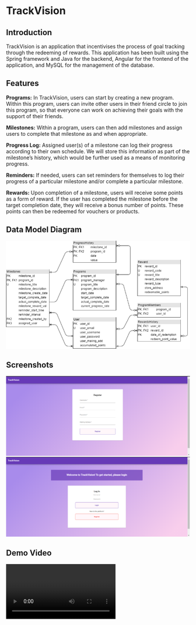 # TrackVision


## Introduction
TrackVision is an application that incentivises the process of goal tracking through the redeeming of rewards. This application has been built using the Spring framework and Java for the backend, Angular for the frontend of the application, and MySQL for the management of the database. 

## Features
**Programs:** In TrackVision, users can start by creating a new program. Within this program, users can invite other users in their friend circle to join this program, so that everyone can work on achieving their goals with the support of their friends. 

**Milestones:** Within a program, users can then add milestones and assign users to complete that milestone as and when appropriate. 

**Progress Log:** Assigned user(s) of a milestone can log their progress according to their own schedule. We will store this information as part of the milestone’s history, which would be further used as a means of monitoring progress. 

**Reminders:** If needed, users can set reminders for themselves to log their progress of a particular milestone and/or complete a particular milestone. 

**Rewards:** Upon completion of a milestone, users will receive some points as a form of reward. If the user has completed the milestone before the target completion date, they will receive a bonus number of points. These points can then be redeemed for vouchers or products. 

## Data Model Diagram
![Figure 1: Data Model Diagram of Application](/images/dataModel.png)

## Screenshots
![Figure 2: Registration Page of Application](/images/registrationPage.png)
![Figure 3: Login Page of Application](/images/loginPage.png)

## Demo Video
![Demo of Application](/images/TrackVision.mp4)

